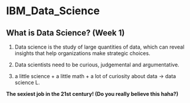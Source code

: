 # IBM_Data_Science

## What is Data Science? (Week 1)

1. Data science is the study of large quantities of data, which can reveal insights that help organizations make strategic choices.

2. Data scientists need to be curious, judgemental and argumentative.

3. a little science + a little math + a lot of curiosity about data -> data science L.

**The sexiest job in the 21st century! (Do you really believe this haha?)**

